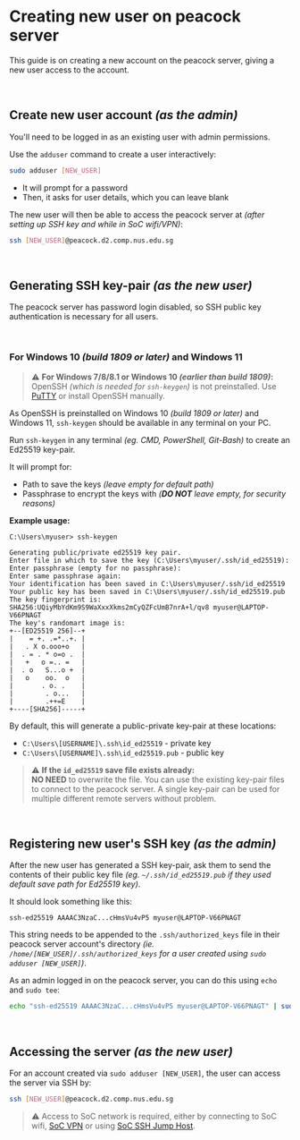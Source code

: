 # Creating new user on peacock server

This guide is on creating a new account on the peacock server, giving a new user access to the account.

<br>

## Create new user account _(as the admin)_

You'll need to be logged in as an existing user with admin permissions.

Use the `adduser` command to create a user interactively:

```bash
sudo adduser [NEW_USER]
```

-   It will prompt for a password
-   Then, it asks for user details, which you can leave blank

The new user will then be able to access the peacock server at _(after setting up SSH key and while in SoC wifi/VPN)_:

```bash
ssh [NEW_USER]@peacock.d2.comp.nus.edu.sg
```

<br>

## Generating SSH key-pair _(as the new user)_

The peacock server has password login disabled, so SSH public key authentication is necessary for all users.

<br>

### For Windows 10 _(build 1809 or later)_ and Windows 11

> ⚠️ **For Windows 7/8/8.1 or Windows 10 _(earlier than build 1809)_:** \
> OpenSSH _(which is needed for `ssh-keygen`)_ is not preinstalled. Use [PuTTY](https://www.putty.org) or install OpenSSH manually.

As OpenSSH is preinstalled on Windows 10 _(build 1809 or later)_ and Windows 11, `ssh-keygen` should be available in any terminal on your PC.

Run `ssh-keygen` in any terminal _(eg. CMD, PowerShell, Git-Bash)_ to create an Ed25519 key-pair.

It will prompt for:

-   Path to save the keys _(leave empty for default path)_
-   Passphrase to encrypt the keys with _(**DO NOT** leave empty, for security reasons)_

**Example usage:**

```
C:\Users\myuser> ssh-keygen

Generating public/private ed25519 key pair.
Enter file in which to save the key (C:\Users\myuser/.ssh/id_ed25519):
Enter passphrase (empty for no passphrase):
Enter same passphrase again:
Your identification has been saved in C:\Users\myuser/.ssh/id_ed25519
Your public key has been saved in C:\Users\myuser/.ssh/id_ed25519.pub
The key fingerprint is:
SHA256:UQiyMbYdKm9S9WaXxxXkms2mCyQZFcUmB7nrA+l/qv8 myuser@LAPTOP-V66PNAGT
The key's randomart image is:
+--[ED25519 256]--+
|    = +. .=*..+. |
|   . X o.ooo+o   |
|  . = . * o=o .  |
|   +   o =.. =   |
|  . o   S...o +  |
|   o    oo.  o   |
|       . o. .    |
|        . o...   |
|        .++=E    |
+----[SHA256]-----+
```

By default, this will generate a public-private key-pair at these locations:

-   `C:\Users\[USERNAME]\.ssh\id_ed25519` - private key
-   `C:\Users\[USERNAME]\.ssh\id_ed25519.pub` - public key

> ⚠️ **If the `id_ed25519` save file exists already:** \
> **NO NEED** to overwrite the file. You can use the existing key-pair files to connect to the peacock server. A single key-pair can be used for multiple different remote servers without problem.

<br>

## Registering new user's SSH key _(as the admin)_

After the new user has generated a SSH key-pair, ask them to send the contents of their public key file _(eg. `~/.ssh/id_ed25519.pub` if they used default save path for Ed25519 key)_.

It should look something like this:

```
ssh-ed25519 AAAAC3NzaC...cHmsVu4vP5 myuser@LAPTOP-V66PNAGT
```

This string needs to be appended to the `.ssh/authorized_keys` file in their peacock server account's directory _(ie. `/home/[NEW_USER]/.ssh/authorized_keys` for a user created using `sudo adduser [NEW_USER]`)_.

As an admin logged in on the peacock server, you can do this using `echo` and `sudo tee`:

```bash
echo "ssh-ed25519 AAAAC3NzaC...cHmsVu4vP5 myuser@LAPTOP-V66PNAGT" | sudo tee -a /home/[NEW_USER]/.ssh/authorized_keys > /dev/null
```

<br>

## Accessing the server _(as the new user)_

For an account created via `sudo adduser [NEW_USER]`, the user can access the server via SSH by:

```bash
ssh [NEW_USER]@peacock.d2.comp.nus.edu.sg
```

> ⚠️ Access to SoC network is required, either by connecting to SoC wifi, [SoC VPN](https://dochub.comp.nus.edu.sg/cf/guides/network/vpn/start) or using [SoC SSH Jump Host](https://dochub.comp.nus.edu.sg/cf/guides/sjump/start).
